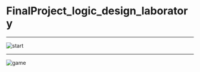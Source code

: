 # FinalProject_logic_design_laboratory

---

![start](https://user-images.githubusercontent.com/92087014/221396751-4179d3b0-5151-40e2-a11b-81eff5c4a3e8.jpg)

---

![game](https://user-images.githubusercontent.com/92087014/221396753-ac8d468c-8ee4-4e4e-b1b2-635b08e8152c.jpg)
